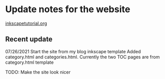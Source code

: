 # Update notes for the website

[inkscapetutorial.org](https://www.inkscapetutorial.org)

## Recent update

07/26/2021 Start the site from my blog inkscape template
  Added category.html and categories.html. 
  Currently the two TOC pages are from category.html template
 
  TODO: Make the site look nicer
